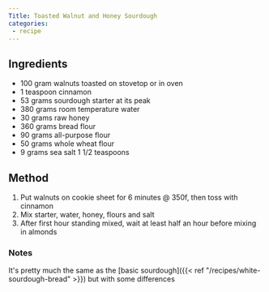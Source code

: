 ```yaml
---
Title: Toasted Walnut and Honey Sourdough
categories:
 - recipe
---
```


## Ingredients
* 100 gram walnuts toasted on stovetop or in oven
* 1 teaspoon cinnamon
* 53 grams sourdough starter at its peak
* 380 grams room temperature water
* 30 grams raw honey
* 360 grams bread flour
* 90 grams all-purpose flour
* 50 grams whole wheat flour
* 9 grams sea salt 1 1/2 teaspoons

## Method
1. Put walnuts on cookie sheet for 6 minutes @ 350f, then toss with cinnamon
2. Mix starter, water, honey, flours and salt
3. After first hour standing mixed, wait at least half an hour before mixing in almonds

### Notes
It's pretty much the same as the [basic sourdough]({{< ref "/recipes/white-sourdough-bread" >}}) but with some differences
